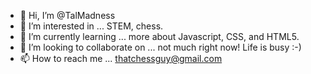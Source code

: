 - 👋 Hi, I’m @TalMadness
- 👀 I’m interested in ... STEM, chess.
- 🌱 I’m currently learning ... more about Javascript, CSS, and HTML5.
- 💞️ I’m looking to collaborate on ... not much right now! Life is busy :-)
- 📫 How to reach me ... thatchessguy@gmail.com

<!---
TalMadness/TalMadness is a ✨ special ✨ repository because its `README.md` (this file) appears on your GitHub profile.
You can click the Preview link to take a look at your changes.
--->
